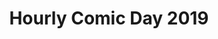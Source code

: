 ---
layout: story
title: Hourly Comic Day 2019
image: /assets/comics/2019-1
imageType: .png
pageNumber: 1
baseurl: /other/hourlies/hourlies2019-
numPages: 6
---